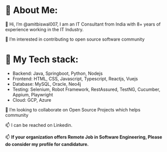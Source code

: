 # 🌱 About Me:
👋 Hi, I’m @amitbiswal007, I am an IT Consultant from India with 8+ years of experience working in the IT Industry.

 👀 I’m interested in contributing to open source software community

# 🌱 My Tech stack:
- Backend: Java, Springboot, Python, Nodejs
- Frontend: HTML, CSS, Javascript, Typescript, Reactjs, Vuejs
- Database: MySQL, Oracle, Neo4j
- Testing: Selenium, Robot Framework, RestAssured, TestNG, Cucumber, Appium, Playwright
- Cloud: GCP, Azure
  

💞️ I’m looking to collaborate on Open Source Projects which helps community

📫 I can be reached on Linkedin. 

📫 **If your organization offers Remote Job in Software Engineering, Please do consider my profile for candidature.**

<!---
amitbiswal007/amitbiswal007 is a ✨ special ✨ repository because its `README.md` (this file) appears on your GitHub profile.
You can click the Preview link to take a look at your changes.
--->
